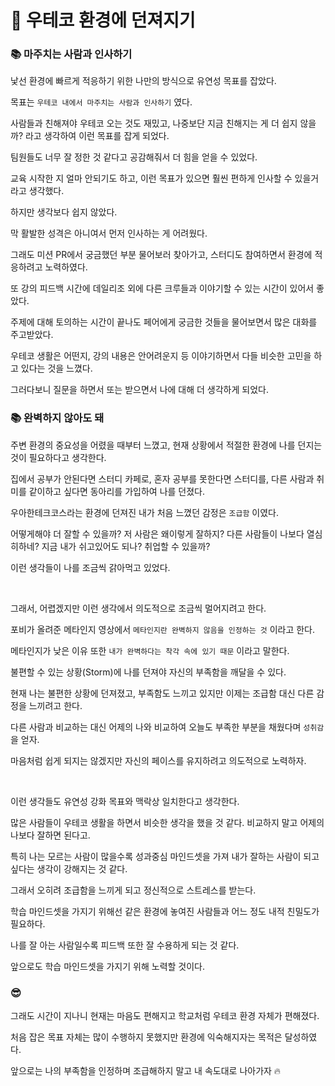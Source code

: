# 💭 우테코 환경에 던져지기

### 📚 마주치는 사람과 인사하기

낯선 환경에 빠르게 적응하기 위한 나만의 방식으로 유연성 목표를 잡았다.

목표는 `우테코 내에서 마주치는 사람과 인사하기` 였다.

사람들과 친해져야 우테코 오는 것도 재밌고, 나중보단 지금 친해지는 게 더 쉽지 않을까? 라고 생각하여 이런 목표를 잡게 되었다.

팀원들도 너무 잘 정한 것 같다고 공감해줘서 더 힘을 얻을 수 있었다.

교육 시작한 지 얼마 안되기도 하고, 이런 목표가 있으면 훨씬 편하게 인사할 수 있을거라고 생각했다.

하지만 생각보다 쉽지 않았다.

막 활발한 성격은 아니여서 먼저 인사하는 게 어려웠다.

그래도 미션 PR에서 궁금했던 부분 물어보러 찾아가고, 스터디도 참여하면서 환경에 적응하려고 노력하였다.

또 강의 피드백 시간에 데일리조 외에 다른 크루들과 이야기할 수 있는 시간이 있어서 좋았다.

주제에 대해 토의하는 시간이 끝나도 페어에게 궁금한 것들을 물어보면서 많은 대화를 주고받았다.

우테코 생활은 어떤지, 강의 내용은 안어려운지 등 이야기하면서 다들 비슷한 고민을 하고 있다는 것을 느꼈다.

그러다보니 질문을 하면서 또는 받으면서 나에 대해 더 생각하게 되었다.

### 📚 완벽하지 않아도 돼

주변 환경의 중요성을 어렸을 때부터 느꼈고, 현재 상황에서 적절한 환경에 나를 던지는 것이 필요하다고 생각한다.

집에서 공부가 안된다면 스터디 카페로, 혼자 공부를 못한다면 스터디를, 다른 사람과 취미를 같이하고 싶다면 동아리를 가입하여 나를 던졌다.

우아한테크코스라는 환경에 던져진 내가 처음 느꼈던 감정은 `조급함` 이였다.

어떻게해야 더 잘할 수 있을까? 저 사람은 왜이렇게 잘하지? 다른 사람들이 나보다 열심히하네? 지금 내가 쉬고있어도 되나? 취업할 수 있을까?

이런 생각들이 나를 조금씩 갉아먹고 있었다.

<br />

그래서, 어렵겠지만 이런 생각에서 의도적으로 조금씩 멀어지려고 한다.

포비가 올려준 메타인지 영상에서 `메타인지란 완벽하지 않음을 인정하는 것` 이라고 한다.

메타인지가 낮은 이유 또한 `내가 완벽하다는 착각 속에 있기 때문` 이라고 말한다.

불편할 수 있는 상황(Storm)에 나를 던져야 자신의 부족함을 깨달을 수 있다.

현재 나는 불편한 상황에 던져졌고, 부족함도 느끼고 있지만 이제는 조급함 대신 다른 감정을 느끼려고 한다.

다른 사람과 비교하는 대신 어제의 나와 비교하여 오늘도 부족한 부분을 채웠다며 `성취감` 을 얻자.

마음처럼 쉽게 되지는 않겠지만 자신의 페이스를 유지하려고 의도적으로 노력하자.

<br />

이런 생각들도 유연성 강화 목표와 맥락상 일치한다고 생각한다.

많은 사람들이 우테코 생활을 하면서 비슷한 생각을 했을 것 같다. 비교하지 말고 어제의 나보다 잘하면 된다고.

특히 나는 모르는 사람이 많을수록 성과중심 마인드셋을 가져 내가 잘하는 사람이 되고싶다는 생각이 강해지는 것 같다.

그래서 오히려 조급함을 느끼게 되고 정신적으로 스트레스를 받는다.

학습 마인드셋을 가지기 위해선 같은 환경에 놓여진 사람들과 어느 정도 내적 친밀도가 필요하다.

나를 잘 아는 사람일수록 피드백 또한 잘 수용하게 되는 것 같다.

앞으로도 학습 마인드셋을 가지기 위해 노력할 것이다.

### 😎

그래도 시간이 지나니 현재는 마음도 편해지고 학교처럼 우테코 환경 자체가 편해졌다.

처음 잡은 목표 자체는 많이 수행하지 못했지만 환경에 익숙해지자는 목적은 달성하였다.

앞으로는 나의 부족함을 인정하며 조급해하지 말고 내 속도대로 나아가자 🔥
